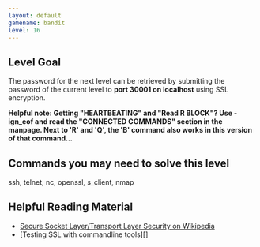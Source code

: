 ```yaml
---
layout: default
gamename: bandit
level: 16
---
```

Level Goal
----------
The password for the next level can be retrieved by submitting the
password of the current level to **port 30001 on localhost** using
SSL encryption.

 **Helpful note: Getting "HEARTBEATING" and "Read R BLOCK"? Use
-ign_eof and read the "CONNECTED COMMANDS" section in the manpage.
Next to 'R' and 'Q', the 'B' command also works in this version of
that command...**

Commands you may need to solve this level
-----------------------------------------
ssh, telnet, nc, openssl, s\_client, nmap

Helpful Reading Material
------------------------
- [Secure Socket Layer/Transport Layer Security on Wikipedia][]
- [Testing SSL with commandline tools][]

[Secure Socket Layer/Transport Layer Security on Wikipedia]: http://en.wikipedia.org/wiki/Secure_Socket_Layer
[OpenSSL Cookbook - Testing with OpenSSL]: https://www.feistyduck.com/library/openssl-cookbook/online/ch-testing-with-openssl.html
